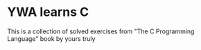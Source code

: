 # YWA learns C
This is a collection of solved exercises from "The C Programming Language" book by yours truly
